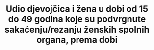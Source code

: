---
target_id: '5.3'
has_metadata: true
graph_status_notes: unk
variable_description: null
variable_notes: null
un_designated_tier: '2'
un_custodial_agency: 'UNICEF  (Partnering  Agencies::  UNFPA,  WHO)'
indicator_definition: >-
  Od UNICEF-a: Ovaj pokazatelj odnosi se na udio djevojčica i žena u dobi od 15 do 49 godina koje su podvrgnute mučenju/rezanju ženskih genitalija (FGM/C). Izračunava se dijeljenjem broja djevojčica i žena u dobi od 15 do 49 godina koji su podvrgnuti FGM/C 
title: >-
  Udio djevojčica i žena u dobi od 15 do 49 godina koje su podvrgnute sakaćenju/rezanju ženskih spolnih organa, prema dobi
permalink: /5-3-2/
sdg_goal: 5
layout: indicator
indicator: 5.3.2
indicator_variable: null
graph: null
graph_type_description: CDC  program  (incl  NCHS)  has  no  data
rationale_interpretation: "Od UNICEF-a: \ nFGM/C predstavlja kršenje prava djevojaka i ženskih ljudskih prava. Postoji obimna literatura koja dokumentira negativne zdravstvene posljedice FGM / C u kratkoročnom i dugoročnom razdoblju. FGM/C inkriminiran je nizom međunarodnih ugovora i konvencija uključujući Opću deklaraciju o ljudskim pravima (članak 25.). FGM/C također se može smatrati oblikom nasilja nad ženama i stoga se može pozvati na Konvenciju UN-a o ukidanju svih oblika diskriminacije žena. Slično tome, definiran je kao oblik mučenja i dovodi ga se pod opseg Konvencije protiv mučenja i drugog okrutnog, neljudskog ili ponižavajućeg postupanja ili kažnjavanja. Štoviše, budući da se FGM/C smatra tradicionalnom praksom koja šteti zdravlju djece i u većini je slučajeva izvedena na maloljetnim osobama, krši Konvenciju o pravima djeteta. Postojeće nacionalno zakonodavstvo u mnogim državama također uključuje eksplicitne zabrane protiv FGM/C. \ n \ nOd WHO: Mutilacija genitalija žena (FGM) obuhvaća sve postupke koji uključuju djelomično ili potpuno uklanjanje vanjskih genitalija ili druge ozljede ženskih genitalnih organa iz ne-medicinskih razloga [1]. Iako je međunarodno priznato kao kršenje ljudskih prava (uključujući: pravo na nediskriminaciju na temelju spola, pravo na život, pravo na najviši dostignuti standard zdravlja, pravo na slobodu od mučenja ili okrutnog, nečovječno ili ponižavajućeg postupanja, kao i prava djeteta), te je zakonodavstvo koje zabranjuje takav postupak već uvedeno u mnogim zemljama, ali bez obzira na to praksa izvođenja je još uvijek dokumentirana. \ nWHO klasificira FGM u četiri vrste: [1] \ n \ tTip I: Djelomično ili potpuno uklanjanje klitorisa i / ili prepucije (klitoridektomija). \ n \ tTip II: Djelomično ili potpuno uklanjanje klitorisa i labia minora, sa ili bez izrezivanja labia majora (izrezivanje). Tip III: Usklađivanje vaginalnog otvora s izradom pokrovne brtve rezanjem i prilagodbom malih usana i / ili usne šupljine, sa ili bez izrezivanja klitorisa (infibulacija). \ n \ tTip IV: Sve ostale štetne postupke za ženske genitalije u ne-medicinske svrhe, na primjer: bacanje, povlačenje, bušenje, urezivanje, struganje i kauterizacija. Uklanjanje ili oštećenje zdravog, normalnog genitalnog tkiva koje ometa prirodno funkcioniranje tijela i uzrokuje nekoliko neposrednih i dugoročnih zdravstvenih posljedica."
goal_meta_link: 'http://unstats.un.org/sdgs/files/metadata-compilation/Metadata-Goal-5.pdf'
goal_meta_link_page: 10
indicator_name: >-
  Udio djevojčica i žena u dobi od 15 do 49 godina koje su podvrgnute sakaćenju/rezanju ženskih spolnih organa, prema dobi
target: >-
  Ukloniti sve štetne postupke, poput braka koji uključuje djecu, ranog ulaska u brak, prisilnog braka te sakaćenja ženskih genitalija.
source_title: null
source_notes: null
published: true  
---